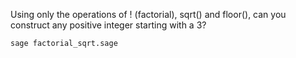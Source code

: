 
Using only the operations of ! (factorial), sqrt() and floor(), can you construct any positive integer starting with a 3?

```
sage factorial_sqrt.sage
```
